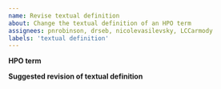 ```yaml
---
name: Revise textual definition
about: Change the textual definition of an HPO term
assignees: pnrobinson, drseb, nicolevasilevsky, LCCarmody 
labels: 'textual definition'
---
```


**HPO term**


**Suggested revision of textual definition**




